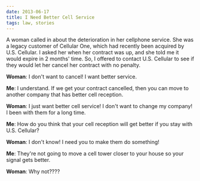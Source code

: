 ```yaml
---
date: 2013-06-17
title: I Need Better Cell Service
tags: law, stories
---
```


A woman called in about the deterioration in her cellphone service. She was a legacy customer of Cellular One, which had recently been acquired by U.S. Cellular. I asked her when her contract was up, and she told me it would expire in 2 months' time. So, I offered to contact U.S. Cellular to see if they would let her cancel her contract with no penalty.

**Woman**: I don't want to cancel! I want better service.

**Me**: I understand. If we get your contract cancelled, then you can move to another company that has better cell reception.

**Woman**: I just want better cell service! I don't want to change my company! I been with them for a long time.

**Me**: How do you think that your cell reception will get better if you stay with U.S. Cellular?

**Woman**: I don't know! I need you to make them do something!

**Me**: They're not going to move a cell tower closer to your house so your signal gets better.

**Woman**: Why not????